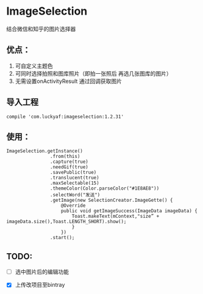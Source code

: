 # ImageSelection
结合微信和知乎的图片选择器

## 优点：
1. 可自定义主题色
2. 可同时选择拍照和图库照片（即拍一张照后 再选几张图库的图片）
3. 无需设置onActivityResult 通过回调获取图片

## 导入工程
`
compile 'com.luckyaf:imageselection:1.2.31'
`

## 使用：


    ImageSelection.getInstance()
                    .from(this)
                    .capture(true)
                    .needGif(true)
                    .savePublic(true)
                    .translucent(true)
                    .maxSelectable(15)
                    .themeColor(Color.parseColor("#1E8AE8"))
                    .selectWord("发送")
                    .getImage(new SelectionCreator.ImageGette() {
                        @Override
                        public void getImageSuccess(ImageData imageData) { 
                            Toast.makeText(mContext,"size” + imageData.size(),Toast.LENGTH_SHORT).show();    
                            }
                        })
                    .start();
 

## TODO:
- [ ] 选中图片后的编辑功能
- [x] 上传改项目至bintray

